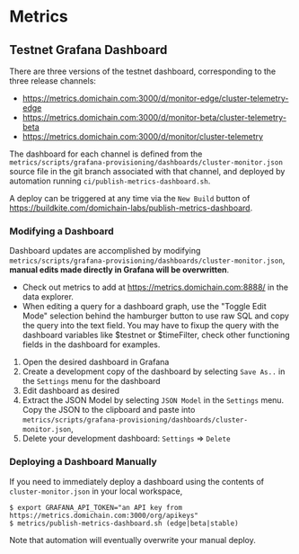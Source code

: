 # Metrics

## Testnet Grafana Dashboard

There are three versions of the testnet dashboard, corresponding to the three
release channels:
* https://metrics.domichain.com:3000/d/monitor-edge/cluster-telemetry-edge
* https://metrics.domichain.com:3000/d/monitor-beta/cluster-telemetry-beta
* https://metrics.domichain.com:3000/d/monitor/cluster-telemetry

The dashboard for each channel is defined from the
`metrics/scripts/grafana-provisioning/dashboards/cluster-monitor.json` source
file in the git branch associated with that channel, and deployed by automation
running `ci/publish-metrics-dashboard.sh`.

A deploy can be triggered at any time via the `New Build` button of
https://buildkite.com/domichain-labs/publish-metrics-dashboard.

### Modifying a Dashboard

Dashboard updates are accomplished by modifying
`metrics/scripts/grafana-provisioning/dashboards/cluster-monitor.json`,
**manual edits made directly in Grafana will be overwritten**.

* Check out metrics to add at https://metrics.domichain.com:8888/ in the data explorer.
* When editing a query for a dashboard graph, use the "Toggle Edit Mode" selection
  behind the hamburger button to use raw SQL and copy the query into the text field.
  You may have to fixup the query with the dashboard variables like $testnet or $timeFilter,
  check other functioning fields in the dashboard for examples.

1. Open the desired dashboard in Grafana
2. Create a development copy of the dashboard by selecting `Save As..` in the
   `Settings` menu for the dashboard
3. Edit dashboard as desired
4. Extract the JSON Model by selecting `JSON Model` in the `Settings` menu.  Copy the JSON to the clipboard
    and paste into `metrics/scripts/grafana-provisioning/dashboards/cluster-monitor.json`,
5. Delete your development dashboard: `Settings` => `Delete`

### Deploying a Dashboard Manually

If you need to immediately deploy a dashboard using the contents of
`cluster-monitor.json` in your local workspace,
```
$ export GRAFANA_API_TOKEN="an API key from https://metrics.domichain.com:3000/org/apikeys"
$ metrics/publish-metrics-dashboard.sh (edge|beta|stable)
```
Note that automation will eventually overwrite your manual deploy.
